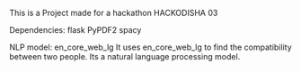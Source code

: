 This is a Project made for a hackathon HACKODISHA 03

Dependencies:
flask
PyPDF2
spacy


NLP model:
en_core_web_lg
It uses en_core_web_lg to find the compatibility between two people. Its a natural language processing model.

